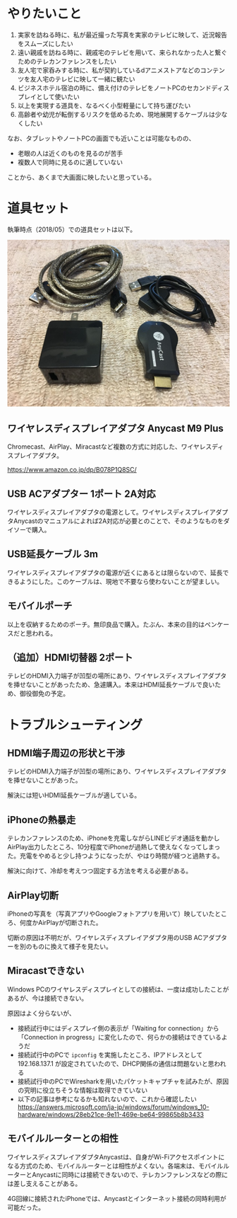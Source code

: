 # やりたいこと

1. 実家を訪ねる時に、私が最近撮った写真を実家のテレビに映して、近況報告をスムーズにしたい
2. 遠い親戚を訪ねる時に、親戚宅のテレビを用いて、来られなかった人と繋ぐためのテレカンファレンスをしたい
3. 友人宅で家呑みする時に、私が契約しているdアニメストアなどのコンテンツを友人宅のテレビに映して一緒に観たい
4. ビジネスホテル宿泊の時に、備え付けのテレビをノートPCのセカンドディスプレイとして使いたい
5. 以上を実現する道具を、なるべく小型軽量にして持ち運びたい
6. 高齢者や幼児が転倒するリスクを低めるため、現地展開するケーブルは少なくしたい

なお、タブレットやノートPCの画面でも近いことは可能なものの、

* 老眼の人は近くのものを見るのが苦手
* 複数人で同時に見るのに適していない

ことから、あくまで大画面に映したいと思っている。

# 道具セット

執筆時点（2018/05）での道具セットは以下。

![tv_projection_tool_01](tv_projection_tool_01.jpg)

## ワイヤレスディスプレイアダプタ Anycast M9 Plus

Chromecast、AirPlay、Miracastなど複数の方式に対応した、ワイヤレスディスプレイアダプタ。

https://www.amazon.co.jp/dp/B078P1Q8SC/

## USB ACアダプター 1ポート 2A対応

ワイヤレスディスプレイアダプタの電源として。ワイヤレスディスプレイアダプタAnycastのマニュアルによれば2A対応が必要とのことで、そのようなものをダイソーで購入。

## USB延長ケーブル 3m

ワイヤレスディスプレイアダプタの電源が近くにあるとは限らないので、延長できるようにした。このケーブルは、現地で不要なら使わないことが望ましい。

## モバイルポーチ

以上を収納するためのポーチ。無印良品で購入。たぶん、本来の目的はペンケースだと思われる。

## （追加）HDMI切替器 2ポート

テレビのHDMI入力端子が凹型の場所にあり、ワイヤレスディスプレイアダプタを挿せないことがあったため、急遽購入。本来はHDMI延長ケーブルで良いため、御役御免の予定。

# トラブルシューティング

## HDMI端子周辺の形状と干渉

テレビのHDMI入力端子が凹型の場所にあり、ワイヤレスディスプレイアダプタを挿せないことがあった。

解決には短いHDMI延長ケーブルが適している。

## iPhoneの熱暴走

テレカンファレンスのため、iPhoneを充電しながらLINEビデオ通話を動かしAirPlay出力したところ、10分程度でiPhoneが過熱して使えなくなってしまった。充電をやめると少し持つようになったが、やはり時間が経つと過熱する。

解決に向けて、冷却を考えつつ固定する方法を考える必要がある。

## AirPlay切断

iPhoneの写真を（写真アプリやGoogleフォトアプリを用いて）映していたところ、何度かAirPlayが切断された。

切断の原因は不明だが、ワイヤレスディスプレイアダプタ用のUSB ACアダプターを別のものに換えて様子を見たい。

## Miracastできない

Windows PCのワイヤレスディスプレイとしての接続は、一度は成功したことがあるが、今は接続できない。

原因はよく分らないが、

* 接続試行中にはディスプレイ側の表示が「Waiting for connection」から「Connection in progress」に変化したので、何らかの接続はできているようだ
* 接続試行中のPCで `ipconfig` を実施したところ、IPアドレスとして 192.168.137.1 が設定されていたので、DHCP関係の通信は問題ないと思われる
* 接続試行中のPCでWiresharkを用いたパケットキャプチャを試みたが、原因の究明に役立ちそうな情報は取得できていない
* 以下の記事は参考になるかも知れないので、これから確認したい
  https://answers.microsoft.com/ja-jp/windows/forum/windows_10-hardware/windows/28eb21ce-9e11-469e-be64-99865b8b3433

## モバイルルーターとの相性

ワイヤレスディスプレイアダプタAnycastは、自身がWi-Fiアクセスポイントになる方式のため、モバイルルーターとは相性がよくない。各端末は、モバイルルーターとAnycastに同時には接続できないので、テレカンファレンスなどの際には差し支えることがある。

4G回線に接続されたiPhoneでは、Anycastとインターネット接続の同時利用が可能だった。